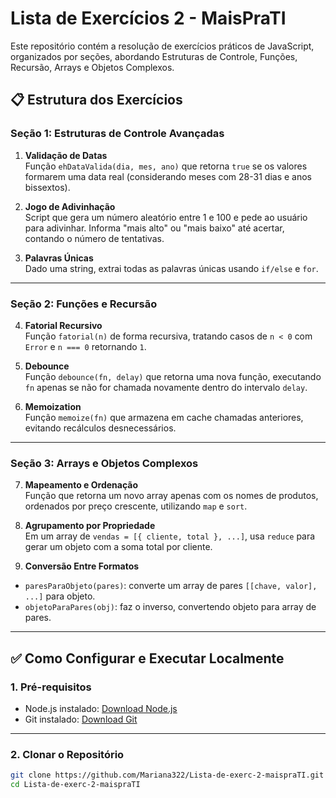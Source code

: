 # Lista de Exercícios 2 - MaisPraTI

Este repositório contém a resolução de exercícios práticos de JavaScript, organizados por seções, abordando Estruturas de Controle, Funções, Recursão, Arrays e Objetos Complexos.

## 📋 Estrutura dos Exercícios

### **Seção 1: Estruturas de Controle Avançadas**

1. **Validação de Datas**  
Função `ehDataValida(dia, mes, ano)` que retorna `true` se os valores formarem uma data real (considerando meses com 28-31 dias e anos bissextos).

2. **Jogo de Adivinhação**  
Script que gera um número aleatório entre 1 e 100 e pede ao usuário para adivinhar. Informa "mais alto" ou "mais baixo" até acertar, contando o número de tentativas.

3. **Palavras Únicas**  
Dado uma string, extrai todas as palavras únicas usando `if/else` e `for`.

---

### **Seção 2: Funções e Recursão**

4. **Fatorial Recursivo**  
Função `fatorial(n)` de forma recursiva, tratando casos de `n < 0` com `Error` e `n === 0` retornando `1`.

5. **Debounce**  
Função `debounce(fn, delay)` que retorna uma nova função, executando `fn` apenas se não for chamada novamente dentro do intervalo `delay`.

6. **Memoization**  
Função `memoize(fn)` que armazena em cache chamadas anteriores, evitando recálculos desnecessários.

---

### **Seção 3: Arrays e Objetos Complexos**

7. **Mapeamento e Ordenação**  
Função que retorna um novo array apenas com os nomes de produtos, ordenados por preço crescente, utilizando `map` e `sort`.

8. **Agrupamento por Propriedade**  
Em um array de `vendas = [{ cliente, total }, ...]`, usa `reduce` para gerar um objeto com a soma total por cliente.

9. **Conversão Entre Formatos**  
- `paresParaObjeto(pares)`: converte um array de pares `[[chave, valor], ...]` para objeto.  
- `objetoParaPares(obj)`: faz o inverso, convertendo objeto para array de pares.

---

## ✅ Como Configurar e Executar Localmente

### 1. Pré-requisitos

- Node.js instalado: [Download Node.js](https://nodejs.org)
- Git instalado: [Download Git](https://git-scm.com)

---

### 2. Clonar o Repositório

```bash
git clone https://github.com/Mariana322/Lista-de-exerc-2-maispraTI.git
cd Lista-de-exerc-2-maispraTI
